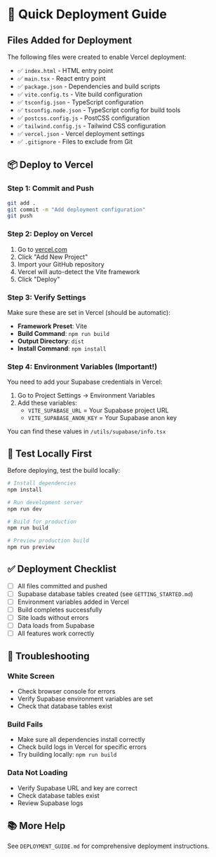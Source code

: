 # 🚀 Quick Deployment Guide

## Files Added for Deployment

The following files were created to enable Vercel deployment:

- ✅ `index.html` - HTML entry point
- ✅ `main.tsx` - React entry point  
- ✅ `package.json` - Dependencies and build scripts
- ✅ `vite.config.ts` - Vite build configuration
- ✅ `tsconfig.json` - TypeScript configuration
- ✅ `tsconfig.node.json` - TypeScript config for build tools
- ✅ `postcss.config.js` - PostCSS configuration
- ✅ `tailwind.config.js` - Tailwind CSS configuration
- ✅ `vercel.json` - Vercel deployment settings
- ✅ `.gitignore` - Files to exclude from Git

## 📦 Deploy to Vercel

### Step 1: Commit and Push

```bash
git add .
git commit -m "Add deployment configuration"
git push
```

### Step 2: Deploy on Vercel

1. Go to [vercel.com](https://vercel.com)
2. Click "Add New Project"
3. Import your GitHub repository
4. Vercel will auto-detect the Vite framework
5. Click "Deploy"

### Step 3: Verify Settings

Make sure these are set in Vercel (should be automatic):

- **Framework Preset**: Vite
- **Build Command**: `npm run build`
- **Output Directory**: `dist`
- **Install Command**: `npm install`

### Step 4: Environment Variables (Important!)

You need to add your Supabase credentials in Vercel:

1. Go to Project Settings → Environment Variables
2. Add these variables:
   - `VITE_SUPABASE_URL` = Your Supabase project URL
   - `VITE_SUPABASE_ANON_KEY` = Your Supabase anon key

You can find these values in `/utils/supabase/info.tsx`

## 🧪 Test Locally First

Before deploying, test the build locally:

```bash
# Install dependencies
npm install

# Run development server
npm run dev

# Build for production
npm run build

# Preview production build
npm run preview
```

## ✅ Deployment Checklist

- [ ] All files committed and pushed
- [ ] Supabase database tables created (see `GETTING_STARTED.md`)
- [ ] Environment variables added in Vercel
- [ ] Build completes successfully
- [ ] Site loads without errors
- [ ] Data loads from Supabase
- [ ] All features work correctly

## 🐛 Troubleshooting

### White Screen
- Check browser console for errors
- Verify Supabase environment variables are set
- Check that database tables exist

### Build Fails
- Make sure all dependencies install correctly
- Check build logs in Vercel for specific errors
- Try building locally: `npm run build`

### Data Not Loading
- Verify Supabase URL and key are correct
- Check database tables exist
- Review Supabase logs

## 📚 More Help

See `DEPLOYMENT_GUIDE.md` for comprehensive deployment instructions.
